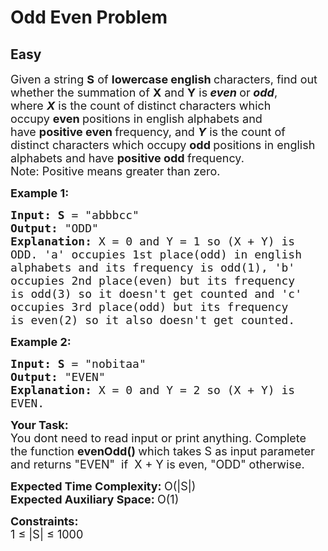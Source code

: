 # Odd Even Problem
## Easy
<div class="problems_problem_content__Xm_eO"><p><span style="font-size:18px">Given a string&nbsp;<strong>S</strong>&nbsp;of&nbsp;<strong>lowercase english&nbsp;</strong>characters, find out whether the summation of&nbsp;<strong>X</strong>&nbsp;and&nbsp;<strong>Y</strong>&nbsp;is<strong>&nbsp;<em>even</em>&nbsp;</strong>or<strong>&nbsp;<em>odd</em></strong>, where&nbsp;<strong><em>X</em></strong>&nbsp;is the count of distinct characters which occupy&nbsp;<strong>even </strong>positions&nbsp;in english alphabets and have&nbsp;<strong>positive even </strong>frequency, and&nbsp;<strong><em>Y</em></strong>&nbsp;is the count of distinct characters which occupy&nbsp;<strong>odd </strong>positions&nbsp;in english alphabets and have&nbsp;<strong>positive&nbsp;</strong><strong>odd </strong>frequency.<br>
Note: Positive means greater than zero.</span></p>

<p><span style="font-size:18px"><strong>Example 1:</strong></span></p>

<pre><span style="font-size:18px"><strong>Input: S</strong> = "abbbcc"
<strong>Output:</strong> "ODD"
<strong>Explanation: </strong>X = 0 and&nbsp;Y = 1 so (X +&nbsp;Y) is 
ODD. 'a' occupies 1st place(odd) in english 
alphabets and its frequency is odd(1), 'b' 
occupies 2nd place(even) but its frequency 
is odd(3) so it doesn't get counted and 'c' 
occupies 3rd place(odd) but its frequency 
is even(2) so it also doesn't get counted.
</span></pre>

<p><span style="font-size:18px"><strong>Example 2:</strong></span></p>

<pre><span style="font-size:18px"><strong>Input: S</strong> = "nobitaa"
<strong>Output:</strong> "EVEN"
<strong>Explanation:</strong>&nbsp;X = 0 and&nbsp;Y = 2 so (X +&nbsp;Y) is
EVEN.
</span></pre>

<p><span style="font-size:18px"><strong>Your Task: &nbsp;</strong><br>
You dont need to read input or print anything. Complete the function <strong>evenOdd()&nbsp;</strong>which takes S&nbsp;as input parameter and returns "EVEN"&nbsp; if&nbsp; X + Y is even, "ODD" otherwise.</span></p>

<p><span style="font-size:18px"><strong>Expected Time Complexity:&nbsp;</strong>O(|S|)<br>
<strong>Expected Auxiliary Space:&nbsp;</strong>O(1)&nbsp;</span></p>

<p><span style="font-size:18px"><strong>Constraints:</strong><br>
1 ≤ |S|&nbsp;≤&nbsp;1000</span></p>
</div>